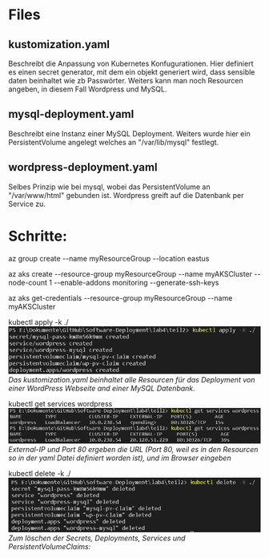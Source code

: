 # Files
## kustomization.yaml <br />
Beschreibt die Anpassung von Kubernetes Konfugurationen. Hier definiert es einen secret generator, mit dem ein objekt generiert wird, dass sensible daten beinhaltet wie zb Passwörter. Weiters kann man noch Resourcen angeben, in diesem Fall Wordpress und MySQL.

## mysql-deployment.yaml <br />
Beschreibt eine Instanz einer MySQL Deployment. Weiters wurde hier ein PersistentVolume angelegt welches an "/var/lib/mysql" festlegt.

## wordpress-deployment.yaml <br />
Selbes Prinzip wie bei mysql, wobei das PersistentVolume an "/var/www/html" gebunden ist. Wordpress greift auf die Datenbank per Service zu.


# Schritte:
az group create --name myResourceGroup --location eastus  

az aks create --resource-group myResourceGroup --name myAKSCluster --node-count 1 --enable-addons monitoring --generate-ssh-keys

az aks get-credentials --resource-group myResourceGroup --name myAKSCluster

kubectl apply -k ./
![alt text](https://github.com/TheRealDealveloper/Software-Deployment/blob/main/Lab4/Pictures/kube%20apply.png)
*Das kustomization.yaml beinhaltet alle Resourcen für das Deployment von einer WordPress Webseite and einer MySQL Datenbank.*

kubectl get services wordpress
![alt text](https://github.com/TheRealDealveloper/Software-Deployment/blob/main/Lab4/Pictures/kube%20get%20service.png)
*External-IP und Port 80 ergeben die URL (Port 80, weil es in den Resourcen so in der yaml Datei definiert worden ist), und im Browser eingeben*

kubectl delete -k ./
![alt text](https://github.com/TheRealDealveloper/Software-Deployment/blob/main/Lab4/Pictures/kube%20delete.png)
*Zum löschen der Secrets, Deployments, Services und PersistentVolumeClaims:*
